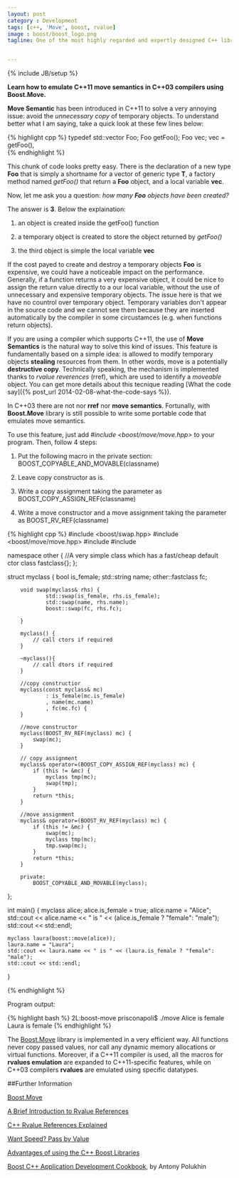 ```yaml
---
layout: post
category : Development
tags: [c++, 'Move', boost, rvalue]
image : boost/boost_logo.png
tagline: One of the most highly regarded and expertly designed C++ library projects in the world - H.Sutter and A.Alexandrescu, C++ Coding Standards


---
```

{% include JB/setup %}

**Learn how to emulate C++11 move semantics in C++03 compilers using Boost.Move.**

<!--more-->

**Move Semantic** has been introduced in C++11 to solve a very annoying issue: avoid the *unnecessary copy* of temporary objects. To understand better what I am saying, take a quick look at these few lines below:

{% highlight cpp %}
typedef std::vector<T> Foo;
Foo getFoo();
Foo vec;
vec = getFoo(),    
{% endhighlight %}

This chunk of code looks pretty easy. There is the declaration of a new type **Foo** that is simply a shortname for a vector of  generic type **T**, a factory method named *getFoo()* that return a **Foo** object, and a local variable **vec**.

Now, let me ask you a question: *how many **Foo** objects have been created?*

The answer is **3**. Below the explaination:

1. an object is created inside the getFoo() function

2. a temporary object is created to store the object returned by *getFoo()*

3. the third object is simple the local variable **vec** 

If the cost payed to create and destroy a temporary objects **Foo** is expensive, we could have a noticeable impact on the performance. Generally, if a function returns a very expensive object, it could be nice to assign the return value directly to a our local variable, without the use of unnecessary and expensive temporary objects. 
The issue here is that we have no countrol over temporary object. Temporary variables don't appear in the source code and we cannot see them because they are inserted automatically by the compiler in some circustamces (e.g. when functions return objects).

If you are using a compiler which supports C++11, the use of **Move Semantics** is the natural way to solve this kind of issues. This feature is fundamentally based on a simple idea: is allowed to modify temporary objects **stealing** resources from them. In other words, move is a potentially **destructive copy**. Technically speaking, the mechanism is implemented thanks to *rvalue reverences* (rref),  which are used to identify a *moveable* object. You can get more details about this tecnique reading [What the code say]({% post_url 2014-02-08-what-the-code-says %}).

In C++03 there are not nor **rref** nor **move semantics**. Fortunally, with **Boost.Move** library is still possible to write some portable code that emulates move semantics.

To use this feature, just add *#include <boost/move/move.hpp>* to your program. Then, follow 4 steps:

1. Put the following macro in the private section: BOOST_COPYABLE_AND_MOVABLE(classname)

2. Leave copy constructor as is.

3. Write a copy assignment taking the parameter as BOOST_COPY_ASSIGN_REF(classname)

4. Write a move constructor and a move assignment taking the parameter as BOOST_RV_REF(classname)

{% highlight cpp %}
#include <boost/swap.hpp>
#include <boost/move/move.hpp>
#include <string>
#include <iostream>

namespace other {
    //A very simple class which has a fast/cheap default ctor
    class fastclass{};
};

struct myclass {
        bool is_female;
        std::string name;
        other::fastclass fc;

        void swap(myclass& rhs) {
                std::swap(is_female, rhs.is_female);
                std::swap(name, rhs.name);
                boost::swap(fc, rhs.fc);

        }

        myclass() {
            // call ctors if required
        }

        ~myclass(){
            // call dtors if required
        }

        //copy constructior
        myclass(const myclass& mc)
                : is_female(mc.is_female)
                , name(mc.name)
                , fc(mc.fc) {
        }

        //move constructor
        myclass(BOOST_RV_REF(myclass) mc) {
            swap(mc);
        }

        // copy assignment
        myclass& operator=(BOOST_COPY_ASSIGN_REF(myclass) mc) {
            if (this != &mc) {
                myclass tmp(mc);
                swap(tmp);
            }
            return *this;
        }

        //move assignment
        myclass& operator=(BOOST_RV_REF(myclass) mc) {
            if (this != &mc) {
                swap(mc);
                myclass tmp(mc);
                tmp.swap(mc);
            }
            return *this;
        }

        private:
            BOOST_COPYABLE_AND_MOVABLE(myclass);
};

int main()
{
    myclass alice;
    alice.is_female = true;
    alice.name = "Alice";
    std::cout << alice.name << " is " << (alice.is_female ? "female": "male");
    std::cout << std::endl;

    myclass laura(boost::move(alice));
    laura.name = "Laura";
    std::cout << laura.name << " is " << (laura.is_female ? "female": "male");
    std::cout << std::endl;
}

{% endhighlight %}

Program output:

{% highlight bash %}
2L:boost-move prisconapoli$ ./move
Alice is female
Laura is female
{% endhighlight %}

The [Boost.Move](http://www.boost.org/doc/libs/1_57_0/doc/html/move.html) library is implemented in a very efficient way. All functions never copy passed values, nor call any dynamic memory allocations or virtual functions.
Moreover, if a C++11 compiler is used, all the macros for **rvalues emulation** are expanded to C++11-specific features, while on C++03 compilers **rvalues** are emulated using specific datatypes.


##Further Information

[Boost.Move](http://www.boost.org/doc/libs/1_57_0/doc/html/move.html)

[A Brief Introduction to Rvalue References](http://www.artima.com/cppsource/rvalue.html)

[C++ Rvalue References Explained](http://thbecker.net/articles/rvalue_references/section_01.html)

[Want Speed? Pass by Value](http://cpp-next.com/archive/2009/08/want-speed-pass-by-value/)

[Advantages of using the C++ Boost Libraries](http://stackoverflow.com/questions/125580/what-are-the-advantages-of-using-the-c-boost-libraries)

[Boost C++ Application Development Cookbook](https://www.packtpub.com/application-development/boost-c-application-development-cookbook), by Antony Polukhin


